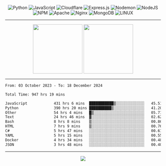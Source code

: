 <div align="center">
  
![Python](https://img.shields.io/badge/python-3670A0?style=for-the-badge&logo=python&logoColor=ffdd54) ![JavaScript](https://img.shields.io/badge/javascript-%23323330.svg?style=for-the-badge&logo=javascript&logoColor=%23F7DF1E) ![Cloudflare](https://img.shields.io/badge/Cloudflare-F38020?style=for-the-badge&logo=Cloudflare&logoColor=white) ![Express.js](https://img.shields.io/badge/express.js-%23404d59.svg?style=for-the-badge&logo=express&logoColor=%2361DAFB) ![Nodemon](https://img.shields.io/badge/NODEMON-%23323330.svg?style=for-the-badge&logo=nodemon&logoColor=%BBDEAD) ![NodeJS](https://img.shields.io/badge/node.js-6DA55F?style=for-the-badge&logo=node.js&logoColor=white) ![NPM](https://img.shields.io/badge/NPM-%23CB3837.svg?style=for-the-badge&logo=npm&logoColor=white) ![Apache](https://img.shields.io/badge/apache-%23D42029.svg?style=for-the-badge&logo=apache&logoColor=white) ![Nginx](https://img.shields.io/badge/nginx-%23009639.svg?style=for-the-badge&logo=nginx&logoColor=white) ![MongoDB](https://img.shields.io/badge/MongoDB-%234ea94b.svg?style=for-the-badge&logo=mongodb&logoColor=white) ![LINUX](https://img.shields.io/badge/Linux-FCC624?style=for-the-badge&logo=linux&logoColor=black)

---


<img src="https://github-readme-streak-stats.herokuapp.com/?user=anotherrandomonline&theme=react" height="160"/>
  
<img src="https://github-readme-stats.vercel.app/api?username=anotherrandomonline&show_icons=true&include_all_commits=true&theme=react" height="160"/>
</div>

---

<!--START_SECTION:waka-->

```txt
From: 03 October 2023 - To: 18 December 2024

Total Time: 947 hrs 19 mins

JavaScript            431 hrs 6 mins  ███████████▒░░░░░░░░░░░░░   45.51 %
Python                390 hrs 20 mins ██████████▒░░░░░░░░░░░░░░   41.20 %
Other                 54 hrs 4 mins   █▒░░░░░░░░░░░░░░░░░░░░░░░   05.71 %
Text                  24 hrs 46 mins  ▓░░░░░░░░░░░░░░░░░░░░░░░░   02.62 %
Bash                  8 hrs 8 mins    ▒░░░░░░░░░░░░░░░░░░░░░░░░   00.86 %
HTML                  7 hrs 9 mins    ▒░░░░░░░░░░░░░░░░░░░░░░░░   00.76 %
C#                    5 hrs 47 mins   ░░░░░░░░░░░░░░░░░░░░░░░░░   00.61 %
YAML                  5 hrs 15 mins   ░░░░░░░░░░░░░░░░░░░░░░░░░   00.55 %
Docker                4 hrs 34 mins   ░░░░░░░░░░░░░░░░░░░░░░░░░   00.48 %
JSON                  3 hrs 48 mins   ░░░░░░░░░░░░░░░░░░░░░░░░░   00.40 %
```

<!--END_SECTION:waka-->

---

<div align="center">
  
![](https://github-profile-trophy.vercel.app/?username=anotherrandomonline&theme=darkhub&no-frame=true&no-bg=true&margin-w=4)

</div>
